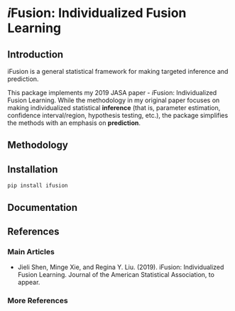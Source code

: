 # *i*Fusion: Individualized Fusion Learning

## Introduction

iFusion is a general statistical framework for making targeted inference and prediction.

This package implements my 2019 JASA paper - *i*Fusion: Individualized Fusion Learning. While the methodology in my original paper focuses on making individualized statistical **inference** (that is, parameter estimation, confidence interval/region, hypothesis testing, etc.), the package simplifies the methods with an emphasis on **prediction**. 


## Methodology


## Installation

``
pip install ifusion
``

## Documentation



## References

### Main Articles
* Jieli Shen, Minge Xie, and Regina Y. Liu. (2019). iFusion: Individualized Fusion Learning. Journal of the American Statistical Association, to appear.

### More References